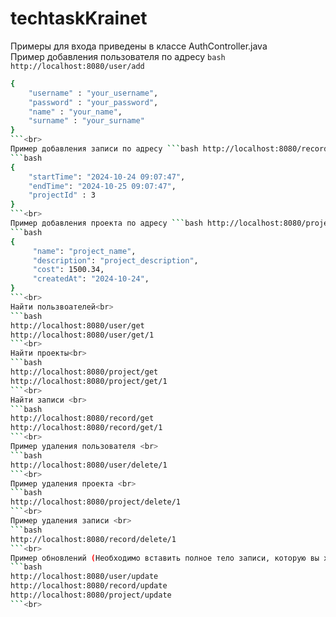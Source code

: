 ﻿# techtaskKrainet
Примеры для входа приведены в классе AuthController.java<br>
Пример добавления пользователя по адресу ```bash http://localhost:8080/user/add```<br>
```bash
{
    "username" : "your_username",
    "password" : "your_password",
    "name" : "your_name",
    "surname" : "your_surname"
}
```<br>
Пример добавления записи по адресу ```bash http://localhost:8080/record/add``` <br>
```bash
{
    "startTime": "2024-10-24 09:07:47",
    "endTime": "2024-10-25 09:07:47",
    "projectId" : 3 
}
```<br>
Пример добавления проекта по адресу ```bash http://localhost:8080/project/add``` <br>
```bash
{
     "name": "project_name",
     "description": "project_description",
     "cost": 1500.34,
     "createdAt": "2024-10-24",
}
```<br>
Найти пользвоателей<br>
```bash
http://localhost:8080/user/get
http://localhost:8080/user/get/1
```<br>
Найти проекты<br>
```bash
http://localhost:8080/project/get
http://localhost:8080/project/get/1
```<br>
Найти записи <br>
```bash
http://localhost:8080/record/get
http://localhost:8080/record/get/1
```<br>
Пример удаления пользователя <br>
```bash
http://localhost:8080/user/delete/1
```<br>
Пример удаления проекта <br>
```bash
http://localhost:8080/project/delete/1
```<br>
Пример удаления записи <br>
```bash
http://localhost:8080/record/delete/1
```<br>
Пример обновлений (Необходимо вставить полное тело записи, которую вы хотите изменить) <br>
```bash
http://localhost:8080/user/update
http://localhost:8080/record/update
http://localhost:8080/project/update
```<br>
